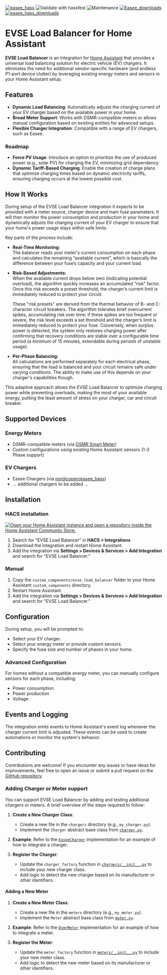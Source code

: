 [![easee_hass](https://img.shields.io/github/release/dirkgroenen/hass-evse-load-balancer.svg?1)](https://github.com/dirkgroenen/hass-evse-load-balancer) ![Validate with hassfest](https://github.com/dirkgroenen/hass-evse-load-balancer/workflows/Validate%20with%20Hassfest%20and%20HACS/badge.svg) ![Maintenance](https://img.shields.io/maintenance/yes/2025.svg) [![Easee_downloads](https://img.shields.io/github/downloads/dirkgroenen/hass-evse-load-balancer/total)](https://github.com/dirkgroenen/hass-evse-load-balancer) [![easee_hass_downloads](https://img.shields.io/github/downloads/dirkgroenen/hass-evse-load-balancer/latest/total)](https://github.com/dirkgroenen/hass-evse-load-balancer)

# EVSE Load Balancer for Home Assistant

**EVSE Load Balancer** is an integration for [Home Assistant](https://www.home-assistant.io/) that provides a universal load balancing solution for electric vehicle (EV) chargers. It eliminates the need for additional vendor-specific hardware (and endless P1-port device clutter) by leveraging existing energy meters and sensors in your Home Assistant setup.

## Features

- **Dynamic Load Balancing**: Automatically adjusts the charging current of your EV charger based on the available power in your home.
- **Broad Meter Support**: Works with DSMR-compatible meters or allows manual configuration based on existing entities for advanced setups.
- **Flexible Charger Integration**: Compatible with a range of EV chargers, such as Easee.

### Roadmap

- **Force PV Usage**: Introduce an option to prioritize the use of produced power (e.g., solar PV) for charging the EV, minimizing grid dependency.
- **Dynamic Tariff-Based Charging**: Enable the creation of charge plans that optimize charging times based on dynamic electricity tariffs, ensuring charging occurs at the lowest possible cost.

## How It Works

During setup of the EVSE Load Balancer integration it expects to be provided with a meter source, charger device and main fuse parameters. It will then monitor the power consumption and production in your home and dynamically adjusts the charging current of your EV charger to ensure that your home's power usage stays within safe limits.

Key parts of the process include:

- **Real-Time Monitoring:**  
  The balancer reads your meter's current consumption on each phase and calculates the remaining “available current”, which is basically the difference between your fuse’s capacity and your current load.

- **Risk-Based Adjustments:**  
  When the available current drops below zero (indicating potential overload), the algorithm quickly increases an accumulated "risk" factor. Once this risk exceeds a preset threshold, the charger’s current limit is immediately reduced to protect your circuit. 
  
  These "risk presets" are derived from the thermal behavior of B- and C-character circuit breakers. The algorithm tolerates brief overcurrent spikes, accumulating risk over time; if these spikes are too frequent or severe, the risk level exceeds a set threshold and the charger’s limit is immediately reduced to protect your fuse. Conversely, when surplus power is detected, the system only restores charging power after confirming that recovery conditions are stable over a configurable time period (a minimum of 15 minutes, extendable during periods of unstable usage).
  
- **Per-Phase Balancing:**  
  All calculations are performed separately for each electrical phase, ensuring that the load is balanced and your circuit remains safe under varying conditions. The ability to make use of this depends on your charger's capabilities though.

This adaptive approach allows the EVSE Load Balancer to optimize charging power while preventing overloads, making the most of your available energy, putting the least amount of stress on your charger, car and circuit breaker. 

## Supported Devices

### Energy Meters
- DSMR-compatible meters (via [DSMR Smart Meter](https://www.home-assistant.io/integrations/dsmr/))
- Custom configurations using existing Home Assistant sensors (1-3 Phase support)

### EV Chargers
- Easee Chargers (via [nordicopen/easee_hass](https://github.com/nordicopen/easee_hass))
- ... additional chargers to be added ...

## Installation

### HACS installation
[![Open your Home Assistant instance and open a repository inside the Home Assistant Community Store.](https://my.home-assistant.io/badges/hacs_repository.svg)](https://my.home-assistant.io/redirect/hacs_repository/?owner=dirkgroenen&repository=hass-evse-load-balancer)

1. Search for "EVSE Load Balancer" in **HACS > Integrations**
2. Download the integration and restart Home Assistant.
3. Add the integration via **Settings > Devices & Services > Add Integration** and search for "EVSE Load Balancer."

### Manual
1. Copy the `custom_components/evse_load_balancer` folder to your Home Assistant `custom_components` directory.
2. Restart Home Assistant.
3. Add the integration via **Settings > Devices & Services > Add Integration** and search for "EVSE Load Balancer."

## Configuration

During setup, you will be prompted to:
- Select your EV charger.
- Select your energy meter or provide custom sensors.
- Specify the fuse size and number of phases in your home.

### Advanced Configuration
For homes without a compatible energy meter, you can manually configure sensors for each phase, including:
- Power consumption
- Power production
- Voltage

## Events and Logging

The integration emits events to Home Assistant's event log whenever the charger current limit is adjusted. These events can be used to create automations or monitor the system's behavior.


## Contributing

Contributions are welcome! If you encounter any issues or have ideas for improvements, feel free to open an issue or submit a pull request on the [GitHub repository](https://github.com/dirkgroenen/hass-evse-load-balancer).

### Adding Charger or Meter support 
You can support EVSE Load Balancer by adding and testing additional chargers or meters. A brief overview of the steps required to follow:

1. **Create a New Charger Class**:
   - Create a new file in the `chargers` directory (e.g., `my_charger.py`).
   - Implement the `Charger` abstract base class from [`charger.py`](custom_components/evse_load_balancer/chargers/charger.py).

2. **Example**:
   Refer to the [`EaseeCharger`](custom_components/evse_load_balancer/chargers/easee_charger.py) implementation for an example of how to integrate a charger.

3. **Register the Charger**:
   - Update the `charger_factory` function in [`chargers/__init__.py`](custom_components/evse_load_balancer/chargers/__init__.py) to include your new charger class.
   - Add logic to detect the new charger based on its manufacturer or other identifiers.

#### Adding a New Meter

1. **Create a New Meter Class**:
   - Create a new file in the `meters` directory (e.g., `my_meter.py`).
   - Implement the `Meter` abstract base class from [`meter.py`](custom_components/evse_load_balancer/meters/meter.py).

2. **Example**:
   Refer to the [`DsmrMeter`](custom_components/evse_load_balancer/meters/dsmr_meter.py) implementation for an example of how to integrate a meter.

3. **Register the Meter**:
   - Update the `meter_factory` function in [`meters/__init__.py`](custom_components/evse_load_balancer/meters/__init__.py) to include your new meter class.
   - Add logic to detect the new meter based on its manufacturer or other identifiers.


